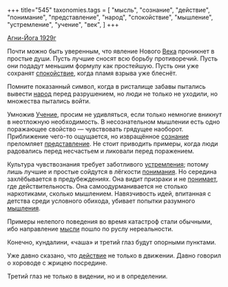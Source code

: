 +++
title="545"
taxonomies.tags = [
 "мысль",
 "сознание",
 "действие",
 "понимание",
 "представление",
 "народ",
 "спокойствие",
 "мышление",
 "устремление",
 "учение",
 "век",
]
+++

[Агни-Йога 1929г](/agni/1929)

Почти можно быть уверенным, что явление Нового [Века](/tags/век) проникнет в простые души. Пусть лучшие сносят всю борьбу противоречий. Пусть они подадут меньшим формулу как простейшую. Пусть они уже сохранят [спокойствие](/tags/спокойствие), когда пламя взрыва уже блеснёт.   

Помните показанный символ, когда в ристалище забавы пытались вывести [народ](/tags/народ) перед разрушением, но люди не только не уходили, но множества пытались войти.   

Умножив [Учение](/tags/учение), просим не удивляться, если только немногие вникнут в неотложную необходимость. В несознательном мышлении есть одно поражающее свойство — чувствовать грядущее наоборот. Приближение чего-то ощущается, но извращённое [сознание](/tags/сознание) преломляет [представление](/tags/представление). Не стоит приводить примеры, когда люди радовались перед несчастьем и ликовали перед поражением.   

Культура чувствознания требует заботливого [устремления](/tags/устремление); потому лишь лучшие и простые сойдутся в лёгкости [понимания](/tags/понимание). Но середина захлёбывается в предубеждениях. Она видит призраки и не [понимает](/tags/понимание), где действительность. Она самоодурманивается не столько наркотиками, сколько мышлением. Навязчивость идей, впитанная с детства среди условного обихода, убивает попытки разумного [мышления](/tags/мышление).   

Примеры нелепого поведения во время катастроф стали обычными, ибо направление [мысли](/tags/мысль) пошло по руслу нереальности.   

Конечно, кундалини, «чаша» и третий глаз будут опорными пунктами.   

Уже давно сказано, что [действие](/tags/действие) не только в движении. Давно говорил о хороводе с жрицею посредине.   

Третий глаз не только в видении, но и в определении.